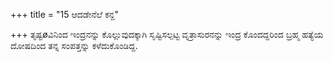 +++
title = "15 ಆದಡೇನೆಲೆ ಕನ್ದ"

+++
ತೃಷ್ಟøವಿನಿಂದ ಇಂದ್ರನನ್ನು ಕೊಲ್ಲುವುದಕ್ಕಾಗಿ ಸೃಷ್ಟಿಸಲ್ಪಟ್ಟ ವೃತ್ರಾಸುರನನ್ನು ಇಂದ್ರ ಕೊಂದದ್ದರಿಂದ ಬ್ರಹ್ಮ ಹತ್ಯೆಯ ದೋಷದಿಂದ ತನ್ನ ಸಂಪತ್ತನ್ನು ಕಳೆದುಕೊಂಡಿದ್ದ.